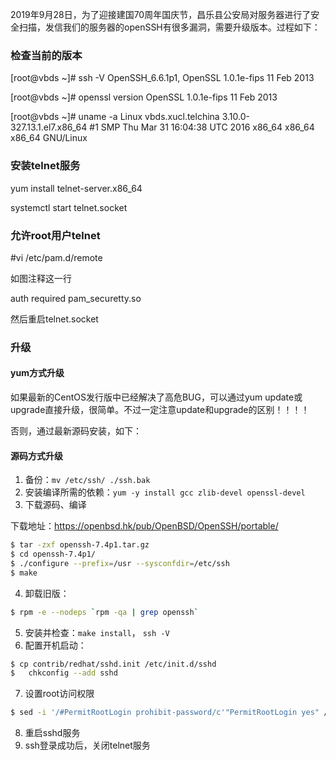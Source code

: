 2019年9月28日，为了迎接建国70周年国庆节，昌乐县公安局对服务器进行了安全扫描，发信我们的服务器的openSSH有很多漏洞，需要升级版本。过程如下：

### 检查当前的版本

[root@vbds ~]# ssh -V
OpenSSH_6.6.1p1, OpenSSL 1.0.1e-fips 11 Feb 2013

[root@vbds ~]# openssl version
OpenSSL 1.0.1e-fips 11 Feb 2013

[root@vbds ~]# uname -a
Linux vbds.xucl.telchina 3.10.0-327.13.1.el7.x86_64 #1 SMP Thu Mar 31 16:04:38 UTC 2016 x86_64 x86_64 x86_64 GNU/Linux

### 安装telnet服务

yum install telnet-server.x86_64

systemctl start telnet.socket

### 允许root用户telnet

\#vi  /etc/pam.d/remote

如图注释这一行

auth   required     pam_securetty.so

然后重启telnet.socket

### 升级

#### yum方式升级

如果最新的CentOS发行版中已经解决了高危BUG，可以通过yum update或upgrade直接升级，很简单。不过一定注意update和upgrade的区别！！！！

否则，通过最新源码安装，如下：

#### 源码方式升级

1. 备份：`mv /etc/ssh/ ./ssh.bak`
2. 安装编译所需的依赖：`yum -y install gcc zlib-devel openssl-devel`
3. 下载源码、编译

下载地址：https://openbsd.hk/pub/OpenBSD/OpenSSH/portable/

```sh
$ tar -zxf openssh-7.4p1.tar.gz
$ cd openssh-7.4p1/
$ ./configure --prefix=/usr --sysconfdir=/etc/ssh
$ make
```

4. 卸载旧版：

```sh
$ rpm -e --nodeps `rpm -qa | grep openssh`
```

5. 安装并检查：`make install`， `ssh -V`
6. 配置开机启动：

```sh
$ cp contrib/redhat/sshd.init /etc/init.d/sshd
$	chkconfig --add sshd
```

7. 设置root访问权限

```sh
$ sed -i '/#PermitRootLogin prohibit-password/c'"PermitRootLogin yes" /etc/ssh/sshd_config
```

8. 重启sshd服务
9. ssh登录成功后，关闭telnet服务

